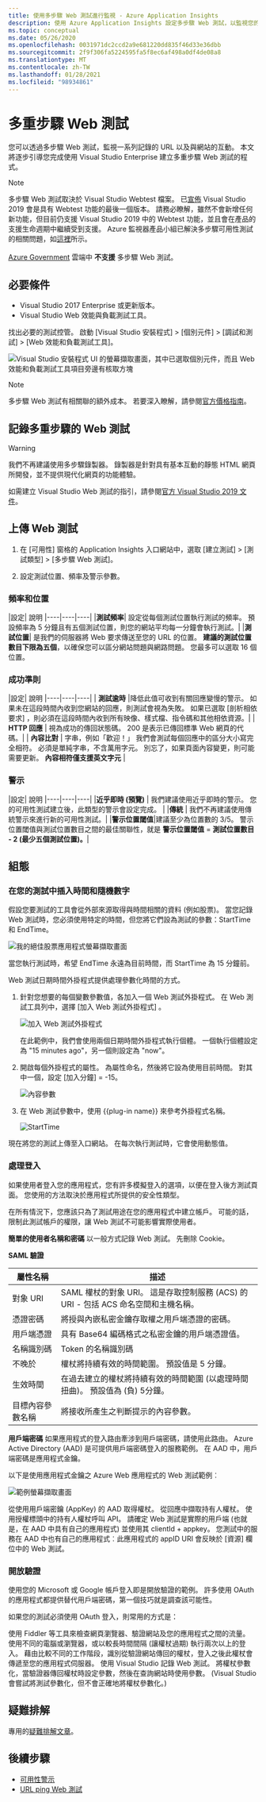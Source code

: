 ```yaml
---
title: 使用多步驟 Web 測試進行監視 - Azure Application Insights
description: 使用 Azure Application Insights 設定多步驟 Web 測試，以監視您的 Web 應用程式
ms.topic: conceptual
ms.date: 05/26/2020
ms.openlocfilehash: 0031971dc2ccd2a9e681220dd835f46d33e36dbb
ms.sourcegitcommit: 2f9f306fa5224595fa5f8ec6af498a0df4de08a8
ms.translationtype: MT
ms.contentlocale: zh-TW
ms.lasthandoff: 01/28/2021
ms.locfileid: "98934861"
---
```

# <a name="multi-step-web-tests"></a>多重步驟 Web 測試

您可以透過多步驟 Web 測試，監視一系列記錄的 URL 以及與網站的互動。 本文將逐步引導您完成使用 Visual Studio Enterprise 建立多重步驟 Web 測試的程式。

> [!NOTE]
> 多步驟 Web 測試取決於 Visual Studio Webtest 檔案。 已[宣佈](https://devblogs.microsoft.com/devops/cloud-based-load-testing-service-eol/) Visual Studio 2019 會是具有 Webtest 功能的最後一個版本。 請務必瞭解，雖然不會新增任何新功能，但目前仍支援 Visual Studio 2019 中的 Webtest 功能，並且會在產品的支援生命週期中繼續受到支援。 Azure 監視器產品小組已解決多步驟可用性測試的相關問題，如[這裡](https://github.com/MicrosoftDocs/azure-docs/issues/26050#issuecomment-468814101)所示。  
> </br>
> [Azure Government](../../azure-government/index.yml) 雲端中 **不支援** 多步驟 Web 測試。


## <a name="pre-requisites"></a>必要條件

* Visual Studio 2017 Enterprise 或更新版本。
* Visual Studio Web 效能與負載測試工具。

找出必要的測試控管。 啟動 [Visual Studio 安裝程式] > [個別元件] > [調試和測試] > [Web 效能和負載測試工具]。

![Visual Studio 安裝程式 UI 的螢幕擷取畫面，其中已選取個別元件，而且 Web 效能和負載測試工具項目旁邊有核取方塊](./media/availability-multistep/web-performance-load-testing.png)

> [!NOTE]
> 多步驟 Web 測試有相關聯的額外成本。 若要深入瞭解，請參閱[官方價格指南](https://azure.microsoft.com/pricing/details/application-insights/)。

## <a name="record-a-multi-step-web-test"></a>記錄多重步驟的 Web 測試 

> [!WARNING]
> 我們不再建議使用多步驟錄製器。 錄製器是針對具有基本互動的靜態 HTML 網頁所開發，並不提供現代化網頁的功能體驗。

如需建立 Visual Studio Web 測試的指引，請參閱[官方 Visual Studio 2019 文件](/visualstudio/test/how-to-create-a-web-service-test)。

## <a name="upload-the-web-test"></a>上傳 Web 測試

1. 在 [可用性] 窗格的 Application Insights 入口網站中，選取 [建立測試] > [測試類型] > [多步驟 Web 測試]。

2. 設定測試位置、頻率及警示參數。

### <a name="frequency--location"></a>頻率和位置

|設定| 說明
|----|----|----|
|**測試頻率**| 設定從每個測試位置執行測試的頻率。 預設頻率為 5 分鐘且有五個測試位置，則您的網站平均每一分鐘會執行測試。|
|**測試位置**| 是我們的伺服器將 Web 要求傳送至您的 URL 的位置。 **建議的測試位置數目下限為五個**，以確保您可以區分網站問題與網路問題。 您最多可以選取 16 個位置。

### <a name="success-criteria"></a>成功準則

|設定| 說明
|----|----|----|
| **測試逾時** |降低此值可收到有關回應變慢的警示。 如果未在這段時間內收到您網站的回應，則測試會視為失敗。 如果已選取 [剖析相依要求] ，則必須在這段時間內收到所有映像、樣式檔、指令碼和其他相依資源。|
| **HTTP 回應** | 視為成功的傳回狀態碼。 200 是表示已傳回標準 Web 網頁的代碼。|
| **內容比對** | 字串，例如「歡迎！」 我們會測試每個回應中的區分大小寫完全相符。 必須是單純字串，不含萬用字元。 別忘了，如果頁面內容變更，則可能需要更新。 **內容相符僅支援英文字元** |

### <a name="alerts"></a>警示

|設定| 說明
|----|----|----|
|**近乎即時 (預覽)** | 我們建議使用近乎即時的警示。 您的可用性測試建立後，此類型的警示會設定完成。  |
|**傳統** | 我們不再建議使用傳統警示來進行新的可用性測試。|
|**警示位置閾值**|建議至少為位置數的 3/5。 警示位置閾值與測試位置數目之間的最佳關聯性，就是 **警示位置閾值** = **測試位置數目 - 2 (最少五個測試位置)。**|

## <a name="configuration"></a>組態

### <a name="plugging-time-and-random-numbers-into-your-test"></a>在您的測試中插入時間和隨機數字

假設您要測試的工具會從外部來源取得與時間相關的資料 (例如股票)。 當您記錄 Web 測試時，您必須使用特定的時間，但您將它們設為測試的參數：StartTime 和 EndTime。

![我的絕佳股票應用程式螢幕擷取畫面](./media/availability-multistep/app-insights-72webtest-parameters.png)

當您執行測試時，希望 EndTime 永遠為目前時間，而 StartTime 為 15 分鐘前。

Web 測試日期時間外掛程式提供處理參數化時間的方式。

1. 針對您想要的每個變數參數值，各加入一個 Web 測試外掛程式。 在 Web 測試工具列中，選擇 [加入 Web 測試外掛程式] 。
    
    ![加入 Web 測試外掛程式](./media/availability-multistep/app-insights-72webtest-plugin-name.png)
    
    在此範例中，我們會使用兩個日期時間外掛程式執行個體。 一個執行個體設定為 "15 minutes ago"，另一個則設定為 "now"。

2. 開啟每個外掛程式的屬性。 為屬性命名，然後將它設為使用目前時間。 對其中一個，設定 [加入分鐘] = -15。

    ![內容參數](./media/availability-multistep/app-insights-72webtest-plugin-parameters.png)

3. 在 Web 測試參數中，使用 {{plug-in name}} 來參考外掛程式名稱。

    ![StartTime](./media/availability-multistep/app-insights-72webtest-plugins.png)

現在將您的測試上傳至入口網站。 在每次執行測試時，它會使用動態值。

### <a name="dealing-with-sign-in"></a>處理登入

如果使用者登入您的應用程式，您有許多模擬登入的選項，以便在登入後方測試頁面。 您使用的方法取決於應用程式所提供的安全性類型。

在所有情況下，您應該只為了測試用途在您的應用程式中建立帳戶。 可能的話，限制此測試帳戶的權限，讓 Web 測試不可能影響實際使用者。

**簡單的使用者名稱和密碼** 以一般方式記錄 Web 測試。 先刪除 Cookie。

**SAML 驗證**

|屬性名稱| 描述|
|----|-----|
| 對象 URI | SAML 權杖的對象 URI。  這是存取控制服務 (ACS) 的 URI - 包括 ACS 命名空間和主機名稱。 |
| 憑證密碼 | 將授與內嵌私密金鑰存取權之用戶端憑證的密碼。 |
| 用戶端憑證  | 具有 Base64 編碼格式之私密金鑰的用戶端憑證值。 |
| 名稱識別碼 | Token 的名稱識別碼 |
| 不晚於 | 權杖將持續有效的時間範圍。  預設值是 5 分鐘。 |
| 生效時間 | 在過去建立的權杖將持續有效的時間範圍 (以處理時間扭曲)。  預設值為 (負) 5分鐘。 |
| 目標內容參數名稱 | 將接收所產生之判斷提示的內容參數。 |


**用戶端密碼** 如果應用程式的登入路由牽涉到用戶端密碼，請使用此路由。 Azure Active Directory (AAD) 是可提供用戶端密碼登入的服務範例。 在 AAD 中，用戶端密碼是應用程式金鑰。

以下是使用應用程式金鑰之 Azure Web 應用程式的 Web 測試範例︰

![範例螢幕擷取畫面](./media/availability-multistep/client-secret.png)

從使用用戶端密鑰 (AppKey) 的 AAD 取得權杖。
從回應中擷取持有人權杖。
使用授權標頭中的持有人權杖呼叫 API。
請確定 Web 測試是實際的用戶端 (也就是，在 AAD 中具有自己的應用程式) 並使用其 clientId + appkey。 您測試中的服務在 AAD 中也有自己的應用程式︰此應用程式的 appID URI 會反映於 [資源] 欄位中的 Web 測試。

### <a name="open-authentication"></a>開放驗證
使用您的 Microsoft 或 Google 帳戶登入即是開放驗證的範例。 許多使用 OAuth 的應用程式都提供替代用戶端密碼，第一個技巧就是調查該可能性。

如果您的測試必須使用 OAuth 登入，則常用的方式是：

使用 Fiddler 等工具來檢查網頁瀏覽器、驗證網站及您的應用程式之間的流量。
使用不同的電腦或瀏覽器，或以較長時間間隔 (讓權杖過期) 執行兩次以上的登入。
藉由比較不同的工作階段，識別從驗證網站傳回的權杖，登入之後此權杖會傳遞至您的應用程式伺服器。
使用 Visual Studio 記錄 Web 測試。
將權杖參數化，當驗證器傳回權杖時設定參數，然後在查詢網站時使用參數。 (Visual Studio 會嘗試將測試參數化，但不會正確地將權杖參數化。)

## <a name="troubleshooting"></a>疑難排解

專用的[疑難排解文章](troubleshoot-availability.md)。

## <a name="next-steps"></a>後續步驟

* [可用性警示](availability-alerts.md)
* [URL ping Web 測試](monitor-web-app-availability.md)
